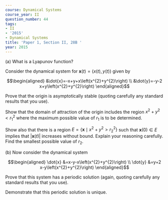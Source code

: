 ```yaml
---
course: Dynamical Systems
course_year: II
question_number: 44
tags:
- II
- '2015'
- Dynamical Systems
title: 'Paper 1, Section II, 28B '
year: 2015
---
```




(a) What is a Lyapunov function?

Consider the dynamical system for $\mathbf{x}(t)=(x(t), y(t))$ given by

$$\begin{aligned}
&\dot{x}=-x+y+x\left(x^{2}+y^{2}\right) \\
&\dot{y}=-y-2 x+y\left(x^{2}+y^{2}\right)
\end{aligned}$$

Prove that the origin is asymptotically stable (quoting carefully any standard results that you use).

Show that the domain of attraction of the origin includes the region $x^{2}+y^{2}<r_{1}^{2}$ where the maximum possible value of $r_{1}$ is to be determined.

Show also that there is a region $E=\left\{\mathbf{x} \mid x^{2}+y^{2}>r_{2}^{2}\right\}$ such that $\mathbf{x}(0) \in E$ implies that $|\mathbf{x}(t)|$ increases without bound. Explain your reasoning carefully. Find the smallest possible value of $r_{2}$.

(b) Now consider the dynamical system

$$\begin{aligned}
\dot{x} &=x-y-x\left(x^{2}+y^{2}\right) \\
\dot{y} &=y+2 x-y\left(x^{2}+y^{2}\right)
\end{aligned}$$

Prove that this system has a periodic solution (again, quoting carefully any standard results that you use).

Demonstrate that this periodic solution is unique.